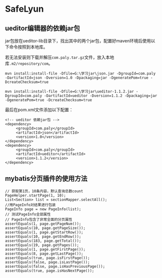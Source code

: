 # SafeLyun
## ueditor编辑器的依赖jar包

jar包放在ueditor-lib目录下，找出其中的两个jar包，配置好maven环境后使用以下命令按照到本地库。

若无法安装则下载并解压`com.paly.tar.gz`文件，放入本地库`.m2/repository/com`。

	mvn install:install-file -Dfile=‪G:\学习jar\json.jar -DgroupId=com.paly -DartifactId=json -Dversion=1.0 -Dpackaging=jar -DgeneratePom=true -DcreateChecksum=true
	
	mvn install:install-file -Dfile=‪G:\学习jar\ueditor-1.1.2.jar -DgroupId=com.paly -DartifactId=ueditor -Dversion=1.1.2 -Dpackaging=jar -DgeneratePom=true -DcreateChecksum=true
	
最后在pom.xml文件添加以下配置：

	<!-- ueditor 依赖jar包 -->
	<dependency>
		 <groupId>com.paly</groupId>
		 <artifactId>json</artifactId>
		 <version>1.0</version>
	</dependency>
	<dependency>
		 <groupId>com.paly</groupId>
		 <artifactId>ueditor</artifactId>
		 <version>1.1.2</version>
	</dependency>

## mybatis分页插件的使用方法

	// 获取第1页，10条内容，默认查询总数count
	PageHelper.startPage(1, 10);
	List<Section> list = sectionMapper.selectAll();
	//用PageInfo对结果进行包装
	PageInfo page = new PageInfo(list);
	// 测试PageInfo全部属性
	// PageInfo包含了非常全面的分页属性
	assertEquals(1, page.getPageNum());
	assertEquals(10, page.getPageSize());
	assertEquals(1, page.getStartRow());
	assertEquals(10, page.getEndRow());
	assertEquals(183, page.getTotal());
	assertEquals(19, page.getPages());
	assertEquals(1, page.getFirstPage());
	assertEquals(8, page.getLastPage());
	assertEquals(true, page.isFirstPage());
	assertEquals(false, page.isLastPage());
	assertEquals(false, page.isHasPreviousPage());
	assertEquals(true, page.isHasNextPage());